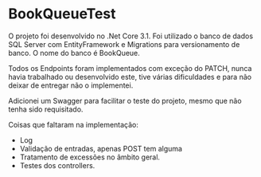 # BookQueueTest

O projeto foi desenvolvido no .Net Core 3.1.
Foi utilizado o banco de dados SQL Server com EntityFramework e Migrations para versionamento de banco.
O nome do banco é BookQueue.

Todos os Endpoints foram implementados com exceção do PATCH, nunca havia trabalhado ou desenvolvido este, tive várias dificuldades e para não deixar de entregar não o implementei.

Adicionei um Swagger para facilitar o teste do projeto, mesmo que não tenha sido requisitado.

Coisas que faltaram na implementação:

- Log
- Validação de entradas, apenas POST tem alguma
- Tratamento de excessões no âmbito geral.
- Testes dos controllers.